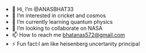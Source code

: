 - 👋 Hi, I’m @ANASBHAT33
- 👀 I’m interested in cricket and cosmos
- 🌱 I’m currently learning quantum physics
- 💞️ I’m looking to collaborate on NASA
- 📫 How to reach me bhatanas572@gmail.com
- ⚡ Fun fact:I am like heisenberg uncertanity principal

<!---
ANASBHAT33/ANASBHAT33 is a ✨ special ✨ repository because its `README.md` (this file) appears on your GitHub profile.
You can click the Preview link to take a look at your changes.
--->
